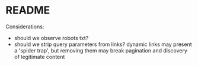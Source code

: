 # README

Considerations:

* should we observe robots txt?
* should we strip query parameters from links? dynamic links may present a
  'spider trap', but removing them may break pagination and discovery of
  legitimate content
